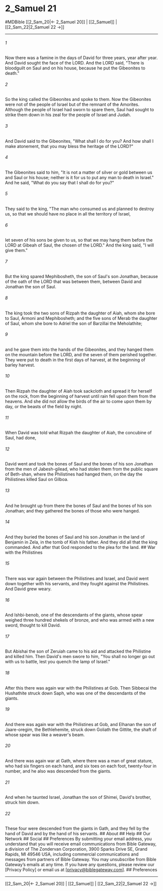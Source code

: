 # 2_Samuel 21
#MDBible
[[2_Sam_20|← 2_Samuel 20]] | [[2_Samuel]] | [[2_Sam_22|2_Samuel 22 →]]

***






###### 1 


Now there was a famine in the days of David for three years, year after year. And David sought the face of the LORD. And the LORD said, "There is bloodguilt on Saul and on his house, because he put the Gibeonites to death." 





###### 2 


So the king called the Gibeonites and spoke to them. Now the Gibeonites were not of the people of Israel but of the remnant of the Amorites. Although the people of Israel had sworn to spare them, Saul had sought to strike them down in his zeal for the people of Israel and Judah. 





###### 3 


And David said to the Gibeonites, "What shall I do for you? And how shall I make atonement, that you may bless the heritage of the LORD?" 





###### 4 


The Gibeonites said to him, "It is not a matter of silver or gold between us and Saul or his house; neither is it for us to put any man to death in Israel." And he said, "What do you say that I shall do for you?" 





###### 5 


They said to the king, "The man who consumed us and planned to destroy us, so that we should have no place in all the territory of Israel, 





###### 6 


let seven of his sons be given to us, so that we may hang them before the LORD at Gibeah of Saul, the chosen of the LORD." And the king said, "I will give them." 





###### 7 


But the king spared Mephibosheth, the son of Saul's son Jonathan, because of the oath of the LORD that was between them, between David and Jonathan the son of Saul. 





###### 8 


The king took the two sons of Rizpah the daughter of Aiah, whom she bore to Saul, Armoni and Mephibosheth; and the five sons of Merab the daughter of Saul, whom she bore to Adriel the son of Barzillai the Meholathite; 





###### 9 


and he gave them into the hands of the Gibeonites, and they hanged them on the mountain before the LORD, and the seven of them perished together. They were put to death in the first days of harvest, at the beginning of barley harvest. 





###### 10 


Then Rizpah the daughter of Aiah took sackcloth and spread it for herself on the rock, from the beginning of harvest until rain fell upon them from the heavens. And she did not allow the birds of the air to come upon them by day, or the beasts of the field by night. 





###### 11 


When David was told what Rizpah the daughter of Aiah, the concubine of Saul, had done, 





###### 12 


David went and took the bones of Saul and the bones of his son Jonathan from the men of Jabesh-gilead, who had stolen them from the public square of Beth-shan, where the Philistines had hanged them, on the day the Philistines killed Saul on Gilboa. 





###### 13 


And he brought up from there the bones of Saul and the bones of his son Jonathan; and they gathered the bones of those who were hanged. 





###### 14 


And they buried the bones of Saul and his son Jonathan in the land of Benjamin in Zela, in the tomb of Kish his father. And they did all that the king commanded. And after that God responded to the plea for the land. ## War with the Philistines 





###### 15 


There was war again between the Philistines and Israel, and David went down together with his servants, and they fought against the Philistines. And David grew weary. 





###### 16 


And Ishbi-benob, one of the descendants of the giants, whose spear weighed three hundred shekels of bronze, and who was armed with a new sword, thought to kill David. 





###### 17 


But Abishai the son of Zeruiah came to his aid and attacked the Philistine and killed him. Then David's men swore to him, "You shall no longer go out with us to battle, lest you quench the lamp of Israel." 





###### 18 


After this there was again war with the Philistines at Gob. Then Sibbecai the Hushathite struck down Saph, who was one of the descendants of the giants. 





###### 19 


And there was again war with the Philistines at Gob, and Elhanan the son of Jaare-oregim, the Bethlehemite, struck down Goliath the Gittite, the shaft of whose spear was like a weaver's beam. 





###### 20 


And there was again war at Gath, where there was a man of great stature, who had six fingers on each hand, and six toes on each foot, twenty-four in number, and he also was descended from the giants. 





###### 21 


And when he taunted Israel, Jonathan the son of Shimei, David's brother, struck him down. 





###### 22 


These four were descended from the giants in Gath, and they fell by the hand of David and by the hand of his servants. ## About ## Help ## Our Network ## Social ## Preferences By submitting your email address, you understand that you will receive email communications from Bible Gateway, a division of The Zondervan Corporation, 3900 Sparks Drive SE, Grand Rapids, MI 49546 USA, including commercial communications and messages from partners of Bible Gateway. You may unsubscribe from Bible Gateway&rsquo;s emails at any time. If you have any questions, please review our [Privacy Policy] or email us at [privacy@biblegateway.com]. ## Preferences

***

[[2_Sam_20|← 2_Samuel 20]] | [[2_Samuel]] | [[2_Sam_22|2_Samuel 22 →]]
